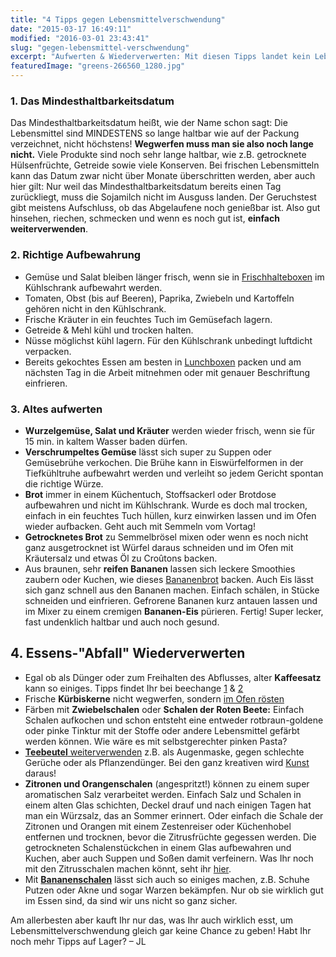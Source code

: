 ```yaml
---
title: "4 Tipps gegen Lebensmittelverschwendung"
date: "2015-03-17 16:49:11"
modified: "2016-03-01 23:43:41"
slug: "gegen-lebensmittel-verschwendung"
excerpt: "Aufwerten & Wiederverwerten: Mit diesen Tipps landet kein Lebensmittel mehr im Müll!"
featuredImage: "greens-266560_1280.jpg"
---
```


### 1\. Das Mindesthaltbarkeitsdatum

Das Mindesthaltbarkeitsdatum heißt, wie der Name schon sagt: Die Lebensmittel sind MINDESTENS so lange haltbar wie auf der Packung verzeichnet, nicht höchstens! **Wegwerfen muss man sie also noch lange nicht.** Viele Produkte sind noch sehr lange haltbar, wie z.B. getrocknete Hülsenfrüchte, Getreide sowie viele Konserven. Bei frischen Lebensmitteln kann das Datum zwar nicht über Monate überschritten werden, aber auch hier gilt: Nur weil das Mindesthaltbarkeitsdatum bereits einen Tag zurückliegt, muss die Sojamilch nicht im Ausguss landen. Der Geruchstest gibt meistens Aufschluss, ob das Abgelaufene noch genießbar ist. Also gut hinsehen, riechen, schmecken und wenn es noch gut ist, **einfach weiterverwenden**.

### 2\. Richtige Aufbewahrung

*   Gemüse und Salat bleiben länger frisch, wenn sie in [Frischhalteboxen](http://www.beechange.com/aufbewahrung/123-fair-trade-keramik-frischhalte-dose-mit-deckel.html#/warenart-zweite_wahl) im Kühlschrank aufbewahrt werden.
*   Tomaten, Obst (bis auf Beeren), Paprika, Zwiebeln und Kartoffeln gehören nicht in den Kühlschrank.
*   Frische Kräuter in ein feuchtes Tuch im Gemüsefach lagern.
*   Getreide & Mehl kühl und trocken halten.
*   Nüsse möglichst kühl lagern. Für den Kühlschrank unbedingt luftdicht verpacken.
*   Bereits gekochtes Essen am besten in [Lunchboxen](http://www.beechange.com/haushalt/236-auslaufsichere-lunchbox-rechteckig.html) packen und am nächsten Tag in die Arbeit mitnehmen oder mit genauer Beschriftung einfrieren.

### 3\. Altes aufwerten

*   **Wurzelgemüse, Salat und Kräuter** werden wieder frisch, wenn sie für 15 min. in kaltem Wasser baden dürfen.
*   **Verschrumpeltes Gemüse** lässt sich super zu Suppen oder Gemüsebrühe verkochen. Die Brühe kann in Eiswürfelformen in der Tiefkühltruhe aufbewahrt werden und verleiht so jedem Gericht spontan die richtige Würze.
*   **Brot** immer in einem Küchentuch, Stoffsackerl oder Brotdose aufbewahren und nicht im Kühlschrank. Wurde es doch mal trocken, einfach in ein feuchtes Tuch hüllen, kurz einwirken lassen und im Ofen wieder aufbacken. Geht auch mit Semmeln vom Vortag!
*   **Getrocknetes Brot** zu Semmelbrösel mixen oder wenn es noch nicht ganz ausgetrocknet ist Würfel daraus schneiden und im Ofen mit Kräutersalz und etwas Öl zu Croûtons backen.
*   Aus braunen, sehr **reifen Bananen** lassen sich leckere Smoothies zaubern oder Kuchen, wie dieses [Bananenbrot](https://www.veganblatt.com/bananenbrot) backen. Auch Eis lässt sich ganz schnell aus den Bananen machen. Einfach schälen, in Stücke schneiden und einfrieren. Gefrorene Bananen kurz antauen lassen und im Mixer zu einem cremigen **Bananen-Eis** pürieren. Fertig! Super lecker, fast undenklich haltbar und auch noch gesund.

## 4\. Essens-"Abfall" Wiederverwerten

*   Egal ob als Dünger oder zum Freihalten des Abflusses, alter **Kaffeesatz** kann so einiges. Tipps findet Ihr bei beechange [1](http://www.beechange.com/blog/re-use/wiederverwertet-kaffeesatz-teil-1) & [2](http://www.beechange.com/blog/re-use/wiederverwertet-kaffeesatz-teil-2)
*   Frische **Kürbiskerne** nicht wegwerfen, sondern [im Ofen rösten](http://www.huettenhilfe.de/rezept-kurbiskerne-rosten_3264.html)
*   Färben mit **Zwiebelschalen** oder **Schalen der Roten Beete:** Einfach Schalen aufkochen und schon entsteht eine entweder rotbraun-goldene oder pinke Tinktur mit der Stoffe oder andere Lebensmittel gefärbt werden können. Wie wäre es mit selbstgerechter pinken Pasta?
*   [**Teebeutel** weiterverwenden](http://www.dasistdochnochgut.at/2014/11/6-ideen-wie-man-teebeutel-wieder-verwenden-kann/) z.B. als Augenmaske, gegen schlechte Gerüche oder als Pflanzendünger. Bei den ganz kreativen wird [Kunst](http://likemag.com/de/jeder-haelt-sie-fuer-verrueckt-weil-sie-alte-teebeutel-sammelt-doch-was-sie-dann-damit-macht-wow) daraus!
*   **Zitronen und Orangenschalen** (angespritzt!) können zu einem super aromatischen Salz verarbeitet werden. Einfach Salz und Schalen in einem alten Glas schichten, Deckel drauf und nach einigen Tagen hat man ein Würzsalz, das an Sommer erinnert. Oder einfach die Schale der Zitronen und Orangen mit einem Zestenreiser oder Küchenhobel entfernen und trocknen, bevor die Zitrusfrüchte gegessen werden. Die getrockneten Schalenstückchen in einem Glas aufbewahren und Kuchen, aber auch Suppen und Soßen damit verfeinern. Was Ihr noch mit den Zitrusschalen machen könnt, seht ihr [hier](http://www.haushaltstipps.net/tipps/zitrusschalen-nutzen-7-tipps.html#axzz3BfGtC3rx).
*   Mit **[Bananenschalen](http://www.wikihow.com/Use-Banana-Peels)** lässt sich auch so einiges machen, z.B. Schuhe Putzen oder Akne und sogar Warzen bekämpfen. Nur ob sie wirklich gut im Essen sind, da sind wir uns nicht so ganz sicher.

Am allerbesten aber kauft Ihr nur das, was Ihr auch wirklich esst, um Lebensmittelverschwendung gleich gar keine Chance zu geben! Habt Ihr noch mehr Tipps auf Lager? – JL
